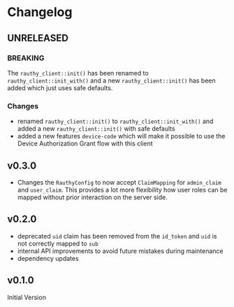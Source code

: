 # Changelog

## UNRELEASED

### BREAKING

The `rauthy_client::init()` has been renamed to `rauthy_client::init_with()` and a new `rauthy_client::init()`
has been added which just uses safe defaults.

### Changes

- renamed `rauthy_client::init()` to `rauthy_client::init_with()` and added a new `rauthy_client::init()`
  with safe defaults
- added a new features `device-code` which will make it possible to use the Device Authorization Grant flow
  with this client

## v0.3.0

- Changes the `RauthyConfig` to now accept `ClaimMapping` for `admin_claim` and `user_claim`.
  This provides a lot more flexibility how user roles can be mapped without prior interaction on
  the server side.

## v0.2.0

- deprecated `uid` claim has been removed from the `id_token` and `uid` is not correctly mapped to `sub`
- internal API improvements to avoid future mistakes during maintenance
- dependency updates

## v0.1.0

Initial Version
